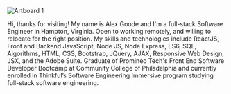 
![Artboard 1](https://github.com/alexgoodestudio/alexgoodestudio/assets/118846944/d9a12a82-3a92-4428-b782-baa56f8d74a1)

Hi, thanks for visiting! My name is Alex Goode and I'm a full-stack Software Engineer in Hampton, Virginia. Open to working remotely, and willing to relocate for the right position. My skills and technologies include ReactJS, Front and Backend JavaScript, Node JS, Node Express, ES6, SQL, Algorithms, HTML, CSS, Bootstrap, JQuery, AJAX, Responsive Web Design, JSX, and the Adobe Suite. Graduate of Promineo Tech's Front End Software Developer Bootcamp at Community College of Philadelphia and currently enrolled in Thinkful’s Software Engineering Immersive program studying full-stack software engineering.
